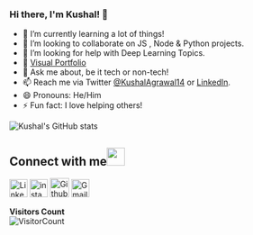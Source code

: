 ### Hi there, I'm Kushal! 👋

<!--
**kushal98/kushal98** is a ✨ _special_ ✨ repository because its `README.md` (this file) appears on your GitHub profile.
- 🔭 I’m currently working on ...
-->


- 🌱 I’m currently learning a lot of things!
- 👯 I’m looking to collaborate on JS , Node & Python projects.
- 🤔 I’m looking for help with Deep Learning Topics.
- 🎪 [Visual Portfolio](https://sourcerer.io/kushal98)
- 💬 Ask me about, be it tech or non-tech!
- 📫 Reach me via Twitter [@KushalAgrawal14](https://twitter.com/KushalAgrawal14) or [LinkedIn](https://www.linkedin.com/in/kushal-agrawal-a6a0b5127/).
- 😄 Pronouns: He/Him
- ⚡ Fun fact: I love helping others!

![Kushal's GitHub stats](https://github-readme-stats.vercel.app/api?username=kushal98&show_icons=true&title_color=fff&icon_color=79ff97&text_color=9f9f9f&bg_color=151515)

<!--
[![Top Langs](https://github-readme-stats.vercel.app/api/top-langs/?username=kushal98&show_icons=true&title_color=fff&icon_color=79ff97&text_color=9f9f9f&bg_color=151515)](https://github.com/kushal98?tab=repositories)
-->

<h2>
Connect with me<img src="https://github.com/TheDudeThatCode/TheDudeThatCode/blob/master/Assets/Handshake.gif" height="32px">
</h2>

 [<img src="https://github.com/TheDudeThatCode/TheDudeThatCode/blob/master/Assets/Linkedin.svg" alt="Linkedin Logo" width="32">](https://www.linkedin.com/in/kushal-agrawal-a6a0b5127/)   [<img src="https://github.com/TheDudeThatCode/TheDudeThatCode/blob/master/Assets/Instagram.svg" alt="instagram logo" width="32">](https://www.instagram.com/kagrawal61/) [<img src="https://cdn.svgporn.com/logos/github-icon.svg" alt="Github logo" width="34">](https://github.com/kushal98) [<img src="https://github.com/TheDudeThatCode/TheDudeThatCode/blob/master/Assets/Gmail.svg" alt="Gmail logo" height="32">](mailto:kagrawal61@gmail.com)




**Visitors Count**  
![VisitorCount](https://profile-counter.glitch.me/{kushal98}/count.svg)


